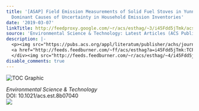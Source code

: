 ```yaml
---
title: '[ASAP] Field Emission Measurements of Solid Fuel Stoves in Yunnan, China Demonstrate
  Dominant Causes of Uncertainty in Household Emission Inventories'
date: '2019-03-07'
linkTitle: http://feedproxy.google.com/~r/acs/esthag/~3/i45Fdd5jTmk/acs.est.8b07040
source: 'Environmental Science & Technology: Latest Articles (ACS Publications)'
description: |-
  <p><img src="https://pubs.acs.org/appl/literatum/publisher/achs/journals/content/esthag/0/esthag.ahead-of-print/acs.est.8b07040/20190307/images/medium/es-2018-07040r_0001.gif" alt="TOC Graphic"/></p><div><cite>Environmental Science & Technology</cite></div><div>DOI: 10.1021/acs.est.8b07040</div><div class="feedflare">
  <a href="http://feeds.feedburner.com/~ff/acs/esthag?a=i45Fdd5jTmk:TCPN4PHBn-4:yIl2AUoC8zA"><img src="http://feeds.feedburner.com/~ff/acs/esthag?d=yIl2AUoC8zA" border="0"></img></a>
  </div><img src="http://feeds.feedburner.com/~r/acs/esthag/~4/i45Fdd5jTmk" height="1" width="1" ...
disable_comments: true
---
```

<p><img src="https://pubs.acs.org/appl/literatum/publisher/achs/journals/content/esthag/0/esthag.ahead-of-print/acs.est.8b07040/20190307/images/medium/es-2018-07040r_0001.gif" alt="TOC Graphic"/></p><div><cite>Environmental Science & Technology</cite></div><div>DOI: 10.1021/acs.est.8b07040</div><div class="feedflare">
<a href="http://feeds.feedburner.com/~ff/acs/esthag?a=i45Fdd5jTmk:TCPN4PHBn-4:yIl2AUoC8zA"><img src="http://feeds.feedburner.com/~ff/acs/esthag?d=yIl2AUoC8zA" border="0"></img></a>
</div><img src="http://feeds.feedburner.com/~r/acs/esthag/~4/i45Fdd5jTmk" height="1" width="1" ...